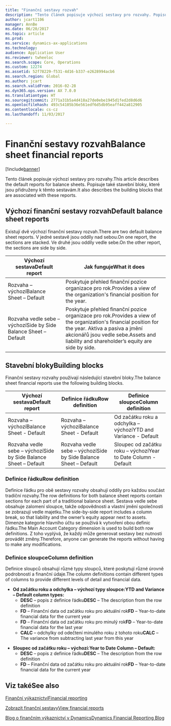 ```yaml
---
title: "Finanční sestavy rozvah"
description: "Tento článek popisuje výchozí sestavy pro rozvahy. Popisuje také stavební bloky, které jsou přidruženy k těmto sestavám."
author: jcart1106
manager: AnnBe
ms.date: 06/20/2017
ms.topic: article
ms.prod: 
ms.service: dynamics-ax-applications
ms.technology: 
audience: Application User
ms.reviewer: twheeloc
ms.search.scope: Core, Operations
ms.custom: 12274
ms.assetid: 52f78229-f531-4d16-b337-e2628994acb6
ms.search.region: Global
ms.author: jcart
ms.search.validFrom: 2016-02-28
ms.dyn365.ops.version: AX 7.0.0
ms.translationtype: HT
ms.sourcegitcommit: 2771a31b5a4d418a27de0ebe1945d1fed2d8d6d6
ms.openlocfilehash: 493c54105b36e561edf6d5db95eaff442a812905
ms.contentlocale: cs-cz
ms.lasthandoff: 11/03/2017

---
```


# <a name="balance-sheet-financial-reports"></a><span data-ttu-id="edd0c-104">Finanční sestavy rozvah</span><span class="sxs-lookup"><span data-stu-id="edd0c-104">Balance sheet financial reports</span></span>

[!include[banner](../includes/banner.md)]


<span data-ttu-id="edd0c-105">Tento článek popisuje výchozí sestavy pro rozvahy.</span><span class="sxs-lookup"><span data-stu-id="edd0c-105">This article describes the default reports for balance sheets.</span></span> <span data-ttu-id="edd0c-106">Popisuje také stavební bloky, které jsou přidruženy k těmto sestavám.</span><span class="sxs-lookup"><span data-stu-id="edd0c-106">It also describes the building blocks that are associated with these reports.</span></span> 

<a name="default-balance-sheet-reports"></a><span data-ttu-id="edd0c-107">Výchozí finanční sestavy rozvah</span><span class="sxs-lookup"><span data-stu-id="edd0c-107">Default balance sheet reports</span></span>
-----------------------------

<span data-ttu-id="edd0c-108">Existují dvě výchozí finanční sestavy rozvah.</span><span class="sxs-lookup"><span data-stu-id="edd0c-108">There are two default balance sheet reports.</span></span> <span data-ttu-id="edd0c-109">V jedné sestavě jsou oddíly nad sebou.</span><span class="sxs-lookup"><span data-stu-id="edd0c-109">On one report, the sections are stacked.</span></span> <span data-ttu-id="edd0c-110">Ve druhé jsou oddíly vedle sebe.</span><span class="sxs-lookup"><span data-stu-id="edd0c-110">On the other report, the sections are side by side.</span></span>

| <span data-ttu-id="edd0c-111">Výchozí sestava</span><span class="sxs-lookup"><span data-stu-id="edd0c-111">Default report</span></span>                       | <span data-ttu-id="edd0c-112">Jak funguje</span><span class="sxs-lookup"><span data-stu-id="edd0c-112">What it does</span></span>                                                                                                                           |
|--------------------------------------|----------------------------------------------------------------------------------------------------------------------------------------|
| <span data-ttu-id="edd0c-113">Rozvaha – výchozí</span><span class="sxs-lookup"><span data-stu-id="edd0c-113">Balance Sheet – Default</span></span>              | <span data-ttu-id="edd0c-114">Poskytuje přehled finanční pozice organizace pro rok.</span><span class="sxs-lookup"><span data-stu-id="edd0c-114">Provides a view of the organization's financial position for the year.</span></span>                                                                 |
| <span data-ttu-id="edd0c-115">Rozvaha vedle sebe – výchozí</span><span class="sxs-lookup"><span data-stu-id="edd0c-115">Side by Side Balance Sheet – Default</span></span> | <span data-ttu-id="edd0c-116">Poskytuje přehled finanční pozice organizace pro rok.</span><span class="sxs-lookup"><span data-stu-id="edd0c-116">Provides a view of the organization's financial position for the year.</span></span> <span data-ttu-id="edd0c-117">Aktiva a pasiva a jmění akcionářů jsou vedle sebe.</span><span class="sxs-lookup"><span data-stu-id="edd0c-117">Assets and liability and shareholder’s equity are side by side.</span></span> |

## <a name="building-blocks"></a><span data-ttu-id="edd0c-118">Stavební bloky</span><span class="sxs-lookup"><span data-stu-id="edd0c-118">Building blocks</span></span>
<span data-ttu-id="edd0c-119">Finanční sestavy rozvahy používají následující stavební bloky.</span><span class="sxs-lookup"><span data-stu-id="edd0c-119">The balance sheet financial reports use the following building blocks.</span></span>

| <span data-ttu-id="edd0c-120">Výchozí sestava</span><span class="sxs-lookup"><span data-stu-id="edd0c-120">Default report</span></span>                       | <span data-ttu-id="edd0c-121">Definice řádku</span><span class="sxs-lookup"><span data-stu-id="edd0c-121">Row definition</span></span>                       | <span data-ttu-id="edd0c-122">Definice sloupce</span><span class="sxs-lookup"><span data-stu-id="edd0c-122">Column definition</span></span>             |
|--------------------------------------|--------------------------------------|-------------------------------|
| <span data-ttu-id="edd0c-123">Rozvaha – výchozí</span><span class="sxs-lookup"><span data-stu-id="edd0c-123">Balance Sheet - Default</span></span>              | <span data-ttu-id="edd0c-124">Rozvaha – výchozí</span><span class="sxs-lookup"><span data-stu-id="edd0c-124">Balance Sheet - Default</span></span>              | <span data-ttu-id="edd0c-125">Od začátku roku a odchylka – výchozí</span><span class="sxs-lookup"><span data-stu-id="edd0c-125">YTD and Variance - Default</span></span>    |
| <span data-ttu-id="edd0c-126">Rozvaha vedle sebe – výchozí</span><span class="sxs-lookup"><span data-stu-id="edd0c-126">Side by Side Balance Sheet – Default</span></span> | <span data-ttu-id="edd0c-127">Rozvaha vedle sebe – výchozí</span><span class="sxs-lookup"><span data-stu-id="edd0c-127">Side by Side Balance Sheet – Default</span></span> | <span data-ttu-id="edd0c-128">Sloupec od začátku roku – výchozí</span><span class="sxs-lookup"><span data-stu-id="edd0c-128">Year to Date Column - Default</span></span> |

### <a name="row-definition"></a><span data-ttu-id="edd0c-129">Definice řádku</span><span class="sxs-lookup"><span data-stu-id="edd0c-129">Row definition</span></span>

<span data-ttu-id="edd0c-130">Definice řádku pro obě sestavy rozvahy obsahují oddíly pro každou součást tradiční rozvahy.</span><span class="sxs-lookup"><span data-stu-id="edd0c-130">The row definitions for both balance sheet reports contain sections for each part of a traditional balance sheet.</span></span> <span data-ttu-id="edd0c-131">Sestava vedle sebe obsahuje zalomení sloupce, takže odpovědnosti a vlastní jmění společnosti se zobrazují vedle majetku.</span><span class="sxs-lookup"><span data-stu-id="edd0c-131">The side-by-side report includes a column break, so that liability and the owner’s equity appear next to assets.</span></span> <span data-ttu-id="edd0c-132">Dimenze kategorie hlavního účtu se používá k vytvoření obou definic řádku.</span><span class="sxs-lookup"><span data-stu-id="edd0c-132">The Main Account Category dimension is used to build both row definitions.</span></span> <span data-ttu-id="edd0c-133">Z toho vyplývá, že každý může generovat sestavy bez nutnosti provádět změny.</span><span class="sxs-lookup"><span data-stu-id="edd0c-133">Therefore, anyone can generate the reports without having to make any modifications.</span></span>

### <a name="column-definition"></a><span data-ttu-id="edd0c-134">Definice sloupce</span><span class="sxs-lookup"><span data-stu-id="edd0c-134">Column definition</span></span>

<span data-ttu-id="edd0c-135">Definice sloupců obsahují různé typy sloupců, které poskytují různé úrovně podrobností a finanční údaje.</span><span class="sxs-lookup"><span data-stu-id="edd0c-135">The column definitions contain different types of columns to provide different levels of detail and financial data.</span></span>

-   <span data-ttu-id="edd0c-136">**Od začátku roku a odchylka – výchozí typy sloupce:**</span><span class="sxs-lookup"><span data-stu-id="edd0c-136">**YTD and Variance – Default column types:**</span></span>
    -   <span data-ttu-id="edd0c-137">**DESC** – popis z definice řádku</span><span class="sxs-lookup"><span data-stu-id="edd0c-137">**DESC** – The description from the row definition</span></span>
    -   <span data-ttu-id="edd0c-138">**FD** – Finanční data od začátku roku pro aktuální rok</span><span class="sxs-lookup"><span data-stu-id="edd0c-138">**FD** – Year-to-date financial data for the current year</span></span>
    -   <span data-ttu-id="edd0c-139">**FD** – Finanční data od začátku roku pro minulý rok</span><span class="sxs-lookup"><span data-stu-id="edd0c-139">**FD** – Year-to-date financial data for the last year</span></span>
    -   <span data-ttu-id="edd0c-140">**CALC** – odchylky od odečtení minulého roku z tohoto roku</span><span class="sxs-lookup"><span data-stu-id="edd0c-140">**CALC** – The variance from subtracting last year from this year</span></span>

<!-- -->

-   <span data-ttu-id="edd0c-141">**Sloupec od začátku roku – výchozí:**</span><span class="sxs-lookup"><span data-stu-id="edd0c-141">**Year to Date Column – Default:**</span></span>
    -   <span data-ttu-id="edd0c-142">**DESC** – popis z definice řádku</span><span class="sxs-lookup"><span data-stu-id="edd0c-142">**DESC** – The description from the row definition</span></span>
    -   <span data-ttu-id="edd0c-143">**FD** – Finanční data od začátku roku pro aktuální rok</span><span class="sxs-lookup"><span data-stu-id="edd0c-143">**FD** – Year-to-date financial data for the current year</span></span>

 

<a name="see-also"></a><span data-ttu-id="edd0c-144">Viz také</span><span class="sxs-lookup"><span data-stu-id="edd0c-144">See also</span></span>
--------

[<span data-ttu-id="edd0c-145">Finanční výkaznictví</span><span class="sxs-lookup"><span data-stu-id="edd0c-145">Financial reporting</span></span>](financial-reporting-getting-started.md)

[<span data-ttu-id="edd0c-146">Zobrazit finanční sestavy</span><span class="sxs-lookup"><span data-stu-id="edd0c-146">View financial reports</span></span>](view-financial-reports.md)

[<span data-ttu-id="edd0c-147">Blog o finančním výkaznictví v Dynamics</span><span class="sxs-lookup"><span data-stu-id="edd0c-147">Dynamics Financial Reporting Blog</span></span>](http://blogs.msdn.com/b/dynamics_financial_reporting/)




